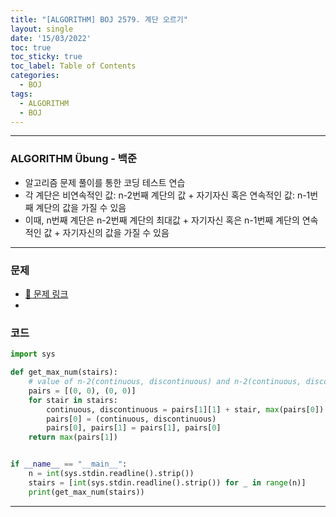 ```yaml
---
title: "[ALGORITHM] BOJ 2579. 계단 오르기"
layout: single
date: '15/03/2022'
toc: true
toc_sticky: true
toc_label: Table of Contents
categories:
  - BOJ
tags:
  - ALGORITHM
  - BOJ
---
```


---
### ALGORITHM Übung - 백준
* 알고리즘 문제 풀이를 통한 코딩 테스트 연습
* 각 계단은 비연속적인 값: n-2번째 계단의 값 + 자기자신 혹은 연속적인 값: n-1번째 계단의 값을 가질 수 있음
* 이때, n번째 계단은 n-2번째 계단의 최대값 + 자기자신 혹은 n-1번째 계단의 연속적인 값 + 자기자신의 값을 가질 수 있음

---

### 문제
* [🔗 문제 링크](https://www.acmicpc.net/problem/2579)
* 

### 코드
```python
import sys

def get_max_num(stairs):
    # value of n-2(continuous, discontinuous) and n-2(continuous, discontinuous)
    pairs = [(0, 0), (0, 0)]
    for stair in stairs:
        continuous, discontinuous = pairs[1][1] + stair, max(pairs[0]) + stair
        pairs[0] = (continuous, discontinuous)
        pairs[0], pairs[1] = pairs[1], pairs[0]
    return max(pairs[1])


if __name__ == "__main__":
    n = int(sys.stdin.readline().strip())
    stairs = [int(sys.stdin.readline().strip()) for _ in range(n)]
    print(get_max_num(stairs))

```
---